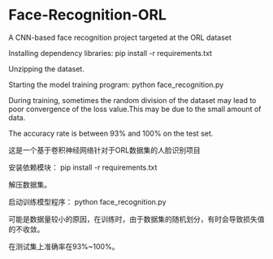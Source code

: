# Face-Recognition-ORL
A CNN-based face recognition project targeted at the ORL dataset

Installing dependency libraries:
pip install -r requirements.txt

Unzipping the dataset.

Starting the model training program:
python face_recognition.py

During training, sometimes the random division of the dataset may lead to poor convergence of the loss value.This may be due to the small amount of data. 

The accuracy rate is between 93% and 100% on the test set.


这是一个基于卷积神经网络针对于ORL数据集的人脸识别项目

安装依赖模块：
pip install -r requirements.txt

解压数据集。

启动训练模型程序：
python face_recognition.py

可能是数据量较小的原因，在训练时，由于数据集的随机划分，有时会导致损失值的不收敛。

在测试集上准确率在93%~100%。

